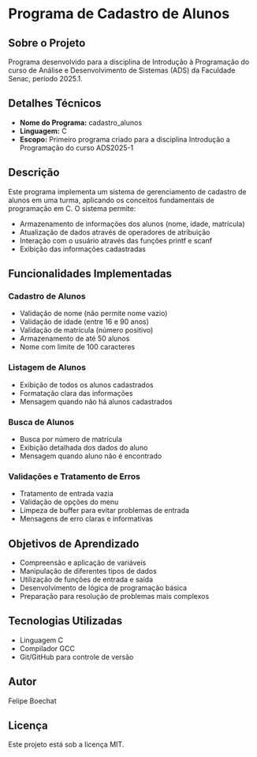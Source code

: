 # Programa de Cadastro de Alunos

## Sobre o Projeto
Programa desenvolvido para a disciplina de Introdução à Programação do curso de Análise e Desenvolvimento de Sistemas (ADS) da Faculdade Senac, período 2025.1.

## Detalhes Técnicos
- **Nome do Programa:** cadastro_alunos
- **Linguagem:** C
- **Escopo:** Primeiro programa criado para a disciplina Introdução a Programação do curso ADS2025-1

## Descrição
Este programa implementa um sistema de gerenciamento de cadastro de alunos em uma turma, aplicando os conceitos fundamentais de programação em C. O sistema permite:

- Armazenamento de informações dos alunos (nome, idade, matrícula)
- Atualização de dados através de operadores de atribuição
- Interação com o usuário através das funções printf e scanf
- Exibição das informações cadastradas

## Funcionalidades Implementadas

### Cadastro de Alunos
- Validação de nome (não permite nome vazio)
- Validação de idade (entre 16 e 90 anos)
- Validação de matrícula (número positivo)
- Armazenamento de até 50 alunos
- Nome com limite de 100 caracteres

### Listagem de Alunos
- Exibição de todos os alunos cadastrados
- Formatação clara das informações
- Mensagem quando não há alunos cadastrados

### Busca de Alunos
- Busca por número de matrícula
- Exibição detalhada dos dados do aluno
- Mensagem quando aluno não é encontrado

### Validações e Tratamento de Erros
- Tratamento de entrada vazia
- Validação de opções do menu
- Limpeza de buffer para evitar problemas de entrada
- Mensagens de erro claras e informativas

## Objetivos de Aprendizado
- Compreensão e aplicação de variáveis
- Manipulação de diferentes tipos de dados
- Utilização de funções de entrada e saída
- Desenvolvimento de lógica de programação básica
- Preparação para resolução de problemas mais complexos

## Tecnologias Utilizadas
- Linguagem C
- Compilador GCC
- Git/GitHub para controle de versão

## Autor
Felipe Boechat

## Licença
Este projeto está sob a licença MIT.
